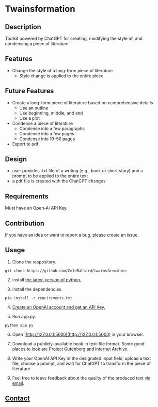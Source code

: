 # Twainsformation

## Description

Toolkit powered by ChatGPT for creating, modifying the style of, and condensing a piece of literature.

## Features

- Change the style of a long-form piece of literature
  - Style change is applied to the entire piece

## Future Features

- Create a long-form piece of literature based on comprehensive details
  - Use an outline
  - Use beginning, middle, and end
  - Use a plot
- Condense a piece of literature
  - Condense into a few paragraphs
  - Condense into a few pages
  - Condense into 10-50 pages
- Export to pdf

## Design

- user provides .txt file of a writing (e.g., book or short story) and a prompt to be applied to the entire text
- a pdf file is created with the ChatGPT changes

## Requirements

Must have an Open-AI API Key.

## Contribution

If you have an idea or want to report a bug, please create an issue.

## Usage

1. Clone the respository.

```shell
git clone https://github.com/ColeBallard/twainsformation
```

2. Install [the latest version of python.](https://www.python.org/downloads/)

3. Install the dependencies.

```shell
pip install -r requirements.txt
```

4. [Create an OpenAI account and get an API Key.](https://www.maisieai.com/help/how-to-get-an-openai-api-key-for-chatgpt)

5. Run app.py.

```shell
python app.py
```

6. Open [http://127.0.0.1:5000](http://127.0.0.1:5000) in your browser.

7. Download a publicly-available book in text-file format. Some good places to look are [Project Gutenberg](https://www.gutenberg.org/) and [Internet Archive](https://archive.org/).

8. Write your OpenAI API Key in the designated input field, upload a text file, choose a prompt, and wait for ChatGPT to transform the piece of literature.

9. Feel free to leave feedback about the quality of the produced text [via email](https://coleb.io/contact).

## **[Contact](https://coleb.io/contact)**
